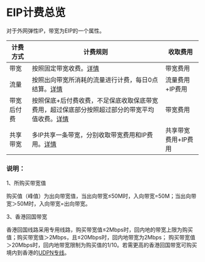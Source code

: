 # EIP计费总览

对于外网弹性IP，带宽为EIP的一个属性。

计费方式|	计费规则|	收取费用|
|---|---|---|
带宽|	按照固定带宽收费。[详情](https://cms-docs.ucloudadmin.com/unet/eip/introduction?id=%e6%a0%87%e5%87%86%e5%b8%a6%e5%ae%bd)|带宽费用|
流量|	按照出向带宽所消耗的流量进行计费，每日0点结算。[详情](https://cms-docs.ucloudadmin.com/unet/eip/introduction?id=%e6%b5%81%e9%87%8f%e8%ae%a1%e8%b4%b9)|流量费用+IP费用|
带宽后付费|	按照保底+后付费收费，不足保底收取保底带宽费用，超过保底部分按照超过部分的带宽平均值收费。[详情](https://cms-docs.ucloudadmin.com/unet/eip/introduction?id=%e5%b8%a6%e5%ae%bd%e5%90%8e%e4%bb%98%e8%b4%b9)|带宽费用|
共享带宽|	多IP共享一条带宽，分别收取带宽费用和IP费用。[详情](https://cms-docs.ucloudadmin.com/unet/eip/introduction?id=%e5%85%b1%e4%ba%ab%e5%b8%a6%e5%ae%bd)|共享带宽费用+IP费用|

### 说明：
1、所购买带宽值

购买值（峰值）为出向带宽值，当出向带宽≤50M时，入向带宽=50M；当出向带宽＞50M时，入向带宽=出向带宽。

3、香港回国带宽

香港回国线路采用专用线路，购买带宽值≤2Mbps时，回内地的带宽上限为购买值；购买带宽值＞2Mbps，且≤20Mbps时，回内地带宽为2Mbps； 购买带宽值＞20Mbps时，回内地带宽限制为购买值的1/10。若需更高的香港回国带宽可购买境内到香港的[UDPN专线](https://docs.ucloud.cn/udpn/guide)。
